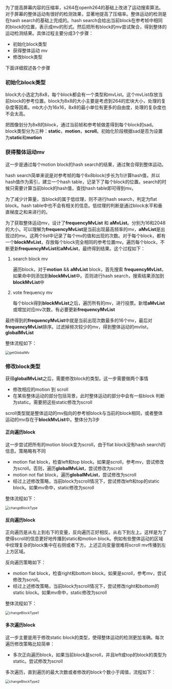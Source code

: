 为了提高屏幕内容的压缩率，s264在openh264的基础上改进了运动搜索算法。对于屏幕的整体运动有很好的检测效果，显著地提高了压缩率。整体运动的检测是在hash search的基础上完成的。hash search会给出当前block在参考帧中相同的block的位置，表示成mv的形式。然后把所有block的mv尝试聚合，得到整体的运动检测结果。具体过程主要分成3个步骤：

- 初始化block类型
- 获得整体运动 mv
- 修改block类型

下面详细叙述各个步骤

### 初始化block类型

block大小选定为8x8，每个block都会有一个类型和mvList。这个mvList存放当前block的参考位置。block为8x8的大小主要是考虑到264的宏块大小，处理的复杂度等因素。mb大小为16x16，8x8的最小单位有更多的自由度，处理的复杂度也不会太高。

把图像划分为8x8的block，通过当前帧和参考帧做差得到每个block的sad。block类型分为三种：**static**，**motion**，**scroll**。初始化阶段根据sad是否为设置为**static**和**motion**

### 获得整体运动mv

这一步是通过每个motion block的hash search的结果，通过聚合得到整体运动。

hash search简单来说是对参考帧的每个8x8block(步长为1)计算hash值，并以hash值作为索引，建立一个hash table，记录下了每个block的位置。search的时候只需要计算当前block的hash值，查找hash table即可得到mv。

为了减少计算量，当block的属于低纹理，则不进行hash search，判定为flat block。hash table中也不会有相关的信息。低纹理的判断是通过block水平和垂直梯度之和来进行的。

为了获取整体运动mv，设计了**frequencyMvList** 和 **aMvList**。分别为16和2048的大小。可以理解为**frequencyMvList**是当前出现最高频率的mv，**aMvList**是出现过的mv。这两个list中记录了每个mv的值和出现的次数。对于每个block，都有一个**blockMvList**，存放每个block完全相同的参考位置mv。遍历每个block，不断更新**frequencyMvList**和**aMvList**，最终得到结果。这个过程如下：

1. search block mv

   遍历block，对于**motion** && **aMvList** block，首先搜索 **frequencyMvList**，如果命中则添加到**blockMvList**中。否则进行hash search，搜索结果添加到**blockMvList**中

2. vote frequency mv

   每个block得到**blockMvList**之后，遍历所有的mv，进行投票。新增**aMvList**或增加对应mv次数，有必要更新**frequencyMvList**

最终得到的**frequencyMvList**中就是当前出现次数最多的16个mv，最后对**frequencyMvList**排序。过滤掉频次较少的mv，得到整体运动的mvlist，**globalMvList**

整体流程如下：

<img src="screenDetection.assets/getGlobalMv-6480157.png" alt="getGlobalMv" style="zoom:75%;" />

### 修改block类型

获得**globalMvList**之后，需要修改block的类型。这一步需要做两个事情

- 修改相应的motion 到 scroll 
- 在某些整体运动的部分包括背景，此时整体运动的部分中会有一些block 判断为static。需要把这些static修改为scroll

scroll类型就是整体运动的mv指向的参考帧block与当前的block相同，或者整体运动的mv存在于**blockMvList**中。整体分为3步

#### 正向遍历block

这一步尝试把所有的motion block变为scroll，由于flat block没有hash search的信息。策略略有不同

- motion flat block，检查left和top block。如果是scroll，参考mv，尝试修改为scroll。否则，遍历**globalMvList**，尝试修改为scroll
- motion not flat block，遍历**globalMvList**，尝试修改为scroll
- 经过上述修改策略，当前block为scroll情况下，尝试修改left和top的static block。如果mv命中，static修改为scroll

整体流程如下：

<img src="screenDetection.assets/changeBlockType.png" alt="changeBlockType" style="zoom:75%;" />

#### 反向遍历block

正向遍历是从左上到右下的变量，反向遍历正好相反。从右下到左上。这样是为了使得scroll的信息更好地传播到static和motion block。例如有些整体运动的区域中纹理复杂的block集中在右侧或者下方。上述正向变量很难将scroll mv传播到左上方区域。

反向遍历策略如下：

- motion flat block，检查right和bottom block。如果是scroll，参考mv，尝试修改为scroll。
- 经过上述修改策略，当前block为scroll情况下，尝试修改right和bottom的static block。如果mv命中，static修改为scroll

整体流程如下：

<img src="screenDetection.assets/changeBlockType1.png" alt="changeBlockType1" style="zoom:75%;" />

#### 多次遍历block

这一步主要是用于修改static block的类型，使得整体运动的检测更加准确。每次遍历修改策略比较简单：

- 多次正向遍历block，如果当前block是scroll，并且left或top的block的类型为static。尝试修改为scroll

多次遍历，直到遍历的最大次数或者修改的block个数小于阈值，流程如下：

<img src="screenDetection.assets/changeBlockType2.png" alt="changeBlockType2" style="zoom:75%;" />

